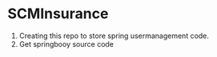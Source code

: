 # SCMInsurance

1. Creating this repo to store spring usermanagement code.
2. Get springbooy source code
